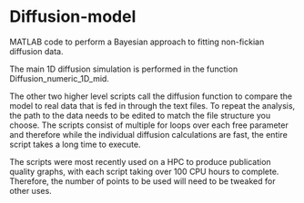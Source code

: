 # Diffusion-model

MATLAB code to perform a Bayesian approach to fitting non-fickian diffusion data.

The main 1D diffusion simulation is performed in the function Diffusion_numeric_1D_mid.

The other two higher level scripts call the diffusion function to compare the model to real data that is fed in through the text files. To repeat the analysis, the path to the data needs to be edited to match the file structure you choose. The scripts consist of multiple for loops over each free parameter and therefore while the individual diffusion calculations are fast, the entire script takes a long time to execute.

The scripts were most recently used on a HPC to produce publication quality graphs, with each script taking over 100 CPU hours to complete. Therefore, the number of points to be used will need to be tweaked for other uses.
